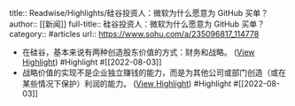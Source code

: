 title:: Readwise/Highlights/硅谷投资人：微软为什么愿意为 GitHub 买单？
author:: [[新闻]]
full-title:: 硅谷投资人：微软为什么愿意为 GitHub 买单？
category:: #articles
url:: https://www.sohu.com/a/235096817_114778

- 在硅谷，基本来说有两种创造股东价值的方式：财务和战略。 ([View Highlight](https://read.readwise.io/read/01g9h48q52wn74paq1r288frj1)) #Highlight #[[2022-08-03]]
- 战略价值的实现不是企业独立赚钱的能力，而是为其他公司或部门创造（或在某些情况下保护）利润的能力。 ([View Highlight](https://read.readwise.io/read/01g9h495314zw1434wbwgazxtk)) #Highlight #[[2022-08-03]]